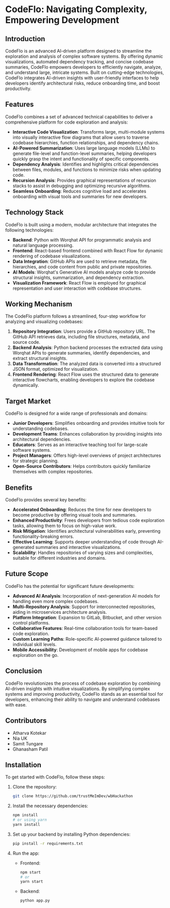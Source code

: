 # CodeFlo: Navigating Complexity, Empowering Development

## Introduction

CodeFlo is an advanced AI-driven platform designed to streamline the exploration and analysis of complex software systems. By offering dynamic visualizations, automated dependency tracking, and concise codebase summaries, CodeFlo empowers developers to efficiently navigate, analyze, and understand large, intricate systems. Built on cutting-edge technologies, CodeFlo integrates AI-driven insights with user-friendly interfaces to help developers identify architectural risks, reduce onboarding time, and boost productivity.

## Features

CodeFlo combines a set of advanced technical capabilities to deliver a comprehensive platform for code exploration and analysis:

- **Interactive Code Visualization**: Transforms large, multi-module systems into visually interactive flow diagrams that allow users to traverse codebase hierarchies, function relationships, and dependency chains.
- **AI-Powered Summarization**: Uses large language models (LLMs) to generate file-level and function-level summaries, helping developers quickly grasp the intent and functionality of specific components.
- **Dependency Analysis**: Identifies and highlights critical dependencies between files, modules, and functions to minimize risks when updating code.
- **Recursion Analysis**: Provides graphical representations of recursion stacks to assist in debugging and optimizing recursive algorithms.
- **Seamless Onboarding**: Reduces cognitive load and accelerates onboarding with visual tools and summaries for new developers.

## Technology Stack

CodeFlo is built using a modern, modular architecture that integrates the following technologies:

- **Backend**: Python with Worqhat API for programmatic analysis and natural language processing.
- **Frontend**: React-based frontend combined with React Flow for dynamic rendering of codebase visualizations.
- **Data Integration**: GitHub APIs are used to retrieve metadata, file hierarchies, and code content from public and private repositories.
- **AI Models**: Worqhat's Generative AI models analyze code to provide structural insights, summarization, and dependency extraction.
- **Visualization Framework**: React Flow is employed for graphical representation and user interaction with codebase structures.

## Working Mechanism

The CodeFlo platform follows a streamlined, four-step workflow for analyzing and visualizing codebases:

1. **Repository Integration**: Users provide a GitHub repository URL. The GitHub API retrieves data, including file structures, metadata, and source code.
2. **Backend Analysis**: Python backend processes the extracted data using Worqhat APIs to generate summaries, identify dependencies, and extract structural insights.
3. **Data Transformation**: The analyzed data is converted into a structured JSON format, optimized for visualization.
4. **Frontend Rendering**: React Flow uses the structured data to generate interactive flowcharts, enabling developers to explore the codebase dynamically.

## Target Market

CodeFlo is designed for a wide range of professionals and domains:

- **Junior Developers**: Simplifies onboarding and provides intuitive tools for understanding codebases.
- **Development Teams**: Enhances collaboration by providing insights into architectural dependencies.
- **Educators**: Serves as an interactive teaching tool for large-scale software systems.
- **Project Managers**: Offers high-level overviews of project architectures for strategic planning.
- **Open-Source Contributors**: Helps contributors quickly familiarize themselves with complex repositories.

## Benefits

CodeFlo provides several key benefits:

- **Accelerated Onboarding**: Reduces the time for new developers to become productive by offering visual tools and summaries.
- **Enhanced Productivity**: Frees developers from tedious code exploration tasks, allowing them to focus on high-value work.
- **Risk Mitigation**: Identifies architectural vulnerabilities early, preventing functionality-breaking errors.
- **Effective Learning**: Supports deeper understanding of code through AI-generated summaries and interactive visualizations.
- **Scalability**: Handles repositories of varying sizes and complexities, suitable for different industries and domains.

## Future Scope

CodeFlo has the potential for significant future developments:

- **Advanced AI Analysis**: Incorporation of next-generation AI models for handling even more complex codebases.
- **Multi-Repository Analysis**: Support for interconnected repositories, aiding in microservices architecture analysis.
- **Platform Integration**: Expansion to GitLab, Bitbucket, and other version control platforms.
- **Collaborative Features**: Real-time collaboration tools for team-based code exploration.
- **Custom Learning Paths**: Role-specific AI-powered guidance tailored to individual skill levels.
- **Mobile Accessibility**: Development of mobile apps for codebase exploration on the go.

## Conclusion

CodeFlo revolutionizes the process of codebase exploration by combining AI-driven insights with intuitive visualizations. By simplifying complex systems and improving productivity, CodeFlo stands as an essential tool for developers, enhancing their ability to navigate and understand codebases with ease.

## Contributors

- Atharva Kotekar
- Nia UK
- Samit Tungare
- Ghanasham Patil

## Installation

To get started with CodeFlo, follow these steps:

1. Clone the repository:
    ```bash
    git clone https://github.com/trustMeImDev/wbHackathon
    ```

2. Install the necessary dependencies:
    ```bash
    npm install
    # or using yarn
    yarn install
    ```

3. Set up your backend by installing Python dependencies:
    ```bash
    pip install -r requirements.txt
    ```

4. Run the app:
    - Frontend: 
        ```bash
        npm start
        # or
        yarn start
        ```
    - Backend:
        ```bash
        python app.py
        ```

